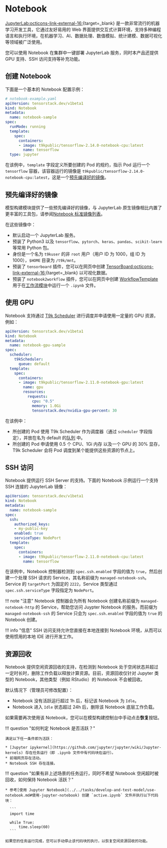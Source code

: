 # Notebook

[JupyterLab:octicons-link-external-16:](https://jupyter-notebook.readthedocs.io/en/stable/){target=_blank} 是一款非常流行的机器学习开发工具，它通过友好易用的 Web 界面提供交互式计算环境，支持多种编程语言和执行环境，在机器学习、AI、数据处理、数值模拟、统计建模、数据可视化等领域被广泛使用。

您可以使用 Notebook 在集群中一键部署 JupyterLab 服务，同时本产品还提供 GPU 支持、SSH 访问支持等补充功能。

## 创建 Notebook

下面是一个基本的 Notebook 配置示例：

```yaml
# notebook-example.yaml
apiVersion: tensorstack.dev/v1beta1
kind: Notebook
metadata:
  name: notebook-sample
spec:
  runMode: running
  template:
    spec:
      containers:
      - image: t9kpublic/tensorflow-2.14.0-notebook-cpu:latest
        name: tensorflow
  type: jupyter
```

在该例中，`template` 字段定义所要创建的 Pod 的规约，指示 Pod 运行一个 `tensorflow` 容器，该容器运行的镜像是 `t9kpublic/tensorflow-2.14.0-notebook-cpu:latest`，这是一个[预先编译好的镜像](#预先编译好的镜像)。

## 预先编译好的镜像

模型构建模块提供了一些预先编译好的镜像，与 JupyterLab 原生镜像相比内置了更丰富的工具包，请参阅[Notebook 标准镜像列表](../../references/standard-images.md#notebook-标准镜像列表)。

在这些镜像中：

* 默认启动一个 JupyterLab 服务。
* 预装了 Python3 以及 `tensorflow`、`pytorch`、`keras`、`pandas`、`scikit-learn` 等常用 Python 包。
* 身份是一个名为 `t9kuser` 的非 `root` 用户（用户 ID 为 1000，组 ID 为 1000），`$HOME` 目录为 `/t9k/mnt`。
* 预装了 `tensorboard` 插件，您可以在网页中创建 [TensorBoard:octicons-link-external-16:](https://www.tensorflow.org/tensorboard){target=_blank} 以可视化数据。
* 预装了 `notebook2workflow` 插件，您可以在网页中创建 [WorkflowTemplate](../workflow/workflow/workflowtemplate.md) 用于在[工作流模块](../workflow/index.md)中运行一个 `.ipynb` 文件。

## 使用 GPU

Notebook 支持通过 [T9k Scheduler](../cluster/scheduling/index.md) 进行调度并申请使用一定量的 GPU 资源，例如：

```yaml
apiVersion: tensorstack.dev/v1beta1
kind: Notebook
metadata:
  name: notebook-gpu-sample
spec:
  scheduler:
    t9kScheduler:
      queue: default
  template:
    spec:
      containers:
      - image: t9kpublic/tensorflow-2.11.0-notebook-gpu:latest
        name: gpu
        resources:
          requests:
            cpu: "0.5"
            memory: 1.0Gi
            tensorstack.dev/nvidia-gpu-percent: 30
```

在该例中：

* 所创建的 Pod 使用 T9k Scheduler 作为调度器（通过 `scheduler` 字段指定），并放在名为 default 的[队列](../cluster/scheduling/concept/queue.md) 中。
* 所创建的 Pod 申请使用 0.5 个 CPU、1Gi 内存 以及一个 GPU 的 30% 显存，T9k Scheduler 会将 Pod 调度到某个能提供这些资源的节点上。

## SSH 访问

Notebook 提供运行 SSH Server 的支持。下面的 Notebook 示例运行一个支持 SSH 连接的 JupyterLab 镜像：

```yaml
apiVersion: tensorstack.dev/v1beta1
kind: Notebook
metadata:
  name: notebook-sample
spec:
  ssh:
    authorized_keys:
    - my-public-key
    enabled: true
    serviceType: NodePort
  template:
    spec:
      containers:
      - image: t9kpublic/tensorflow-2.11.0-notebook-cpu:latest
        name: tensorflow
```

在该例中，Notebook 控制器检测到 `spec.ssh.enabled` 字段的值为 `true`，然后创建一个处理 SSH 请求的 Service，其名称前缀为 `managed-notebook-ssh`。Service 的 `targetPort` 为固定的 `2222`，Service 类型通过 `spec.ssh.serviceType` 字段指定为 `NodePort`。

!!! note "注意"
    Notebook 控制器会为所有 Notebook 创建名称前缀为 `managed-notebook-http` 的 Service，帮助您访问 Juypter Notebook 的服务。而前缀为 `managed-notebook-ssh` 的 Service 只会为 `spec.ssh.enabled` 字段的值为 `true` 的 Notebook 创建。

!!! info "信息"
    SSH 访问支持允许您直接在本地连接到 Notebook 环境，从而可以使用惯用的本地 IDE 进行开发工作。

## 资源回收

Notebook 提供空闲资源回收的支持，在检测到 Notebook 处于空闲状态并超过一定时长时，删除工作负载以释放计算资源。目前，资源回收仅针对 Jupyter 类型的 Notebook，其他类型（例如 RStudio）的 Notebook 不会被回收。

默认情况下（管理员可修改配置）：

* Notebook 没有活跃运行超过 1h 后，标记该 Notebook 为 `Idle`。
* Notebook 进入 `Idle` 状态超过 24h 后，删除该 Notebook 底层工作负载。

如果需要再次使用该 Notebook，您可以在模型构建控制台中手动点击**恢复**按钮。

!!! question "如何判定 Notebook 是否活跃？"
    
    满足以下任一条件即为活跃：

    * [Jupyter ipykernel](https://github.com/jupyter/jupyter/wiki/Jupyter-kernels) 存在任务运行（即 .ipynb 文件中有代码块在运行）。
    * 前端网页存在活动。
    * Notebook SSH 存在连接。
    
!!! question "如果有非上述场景的任务运行，同时不希望 Notebook 空闲超时被回收，如何保持 Notebook 活跃？"

    * 参考[使用 Jupyter Notebook](../../tasks/develop-and-test-model/use-notebook.md#使用-jupyter-notebook) 创建 `active.ipynb` 文件并执行以下代码块：
      
      ```
      import time

      while True:
          time.sleep(60)
      ```
    
    如果您的任务运行完成，您可以手动停止该代码块的执行，以恢复空闲资源回收的功能。
